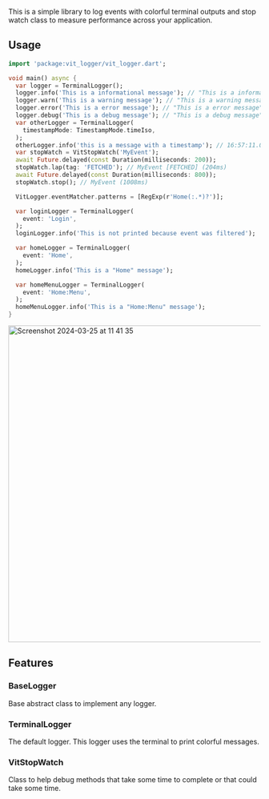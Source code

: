 This is a simple library to log events with colorful terminal outputs and stop watch class to measure performance across your application.

## Usage

```dart
import 'package:vit_logger/vit_logger.dart';

void main() async {
  var logger = TerminalLogger();
  logger.info('This is a informational message'); // "This is a informational message" in the green
  logger.warn('This is a warning message'); // "This is a warning message" in yellow
  logger.error('This is a error message'); // "This is a error message" in red
  logger.debug('This is a debug message'); // "This is a debug message" in magenta
  var otherLogger = TerminalLogger(
    timestampMode: TimestampMode.timeIso,
  );
  otherLogger.info('this is a message with a timestamp'); // 16:57:11.00 this is a message with a timestamp
  var stopWatch = VitStopWatch('MyEvent');
  await Future.delayed(const Duration(milliseconds: 200));
  stopWatch.lap(tag: 'FETCHED'); // MyEvent [FETCHED] (204ms)
  await Future.delayed(const Duration(milliseconds: 800));
  stopWatch.stop(); // MyEvent (1008ms)

  VitLogger.eventMatcher.patterns = [RegExp(r'Home(:.*)?')];

  var loginLogger = TerminalLogger(
    event: 'Login',
  );
  loginLogger.info('This is not printed because event was filtered');

  var homeLogger = TerminalLogger(
    event: 'Home',
  );
  homeLogger.info('This is a "Home" message');

  var homeMenuLogger = TerminalLogger(
    event: 'Home:Menu',
  );
  homeMenuLogger.info('This is a "Home:Menu" message');
}

```

<img width="633" alt="Screenshot 2024-03-25 at 11 41 35" src="https://github.com/TimeLord2010/vit_logger/assets/50129092/73d1470d-b594-410d-aa07-8f60fa8a7a42">


## Features

### BaseLogger

Base abstract class to implement any logger.

### TerminalLogger

The default logger. This logger uses the terminal to print colorful messages.

### VitStopWatch

Class to help debug methods that take some time to complete or that could take some time.
